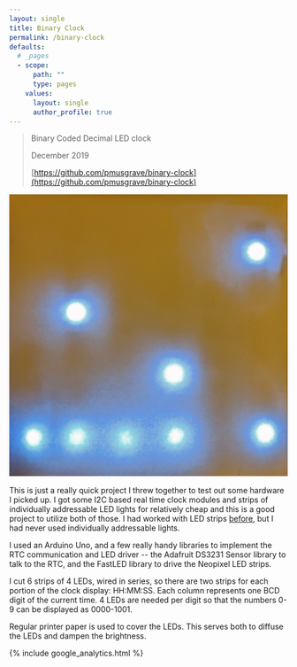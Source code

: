 ```yaml
---
layout: single
title: Binary Clock
permalink: /binary-clock
defaults:
  # _pages
  - scope:
      path: ""
      type: pages
    values:
      layout: single
      author_profile: true
---
```


> Binary Coded Decimal LED clock
>
> December 2019
>
> [https://github.com/pmusgrave/binary-clock](https://github.com/pmusgrave/binary-clock)

![binary clock photo](../binary-clock.jpg)

This is just a really quick project I threw together to test out some hardware I picked up. I got some I2C based real time clock modules and strips of individually addressable LED lights for relatively cheap and this is a good project to utilize both of those. I had worked with LED strips [before](/led-driver), but I had never used individually addressable lights.

I used an Arduino Uno, and a few really handy libraries to implement the RTC communication and LED driver -- the Adafruit DS3231 Sensor library to talk to the RTC, and the FastLED library to drive the Neopixel LED strips.

I cut 6 strips of 4 LEDs, wired in series, so there are two strips for each portion of the clock display: HH:MM:SS. Each column represents one BCD digit of the current time. 4 LEDs are needed per digit so that the numbers 0-9 can be displayed as 0000-1001.

Regular printer paper is used to cover the LEDs. This serves both to diffuse the LEDs and dampen the brightness.

{% include google_analytics.html %}